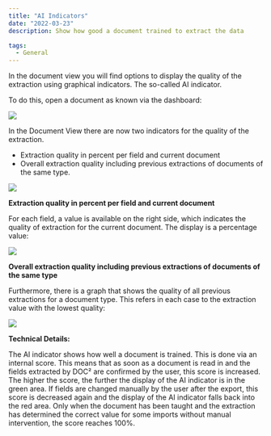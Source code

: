 ```yaml
---
title: "AI Indicators"
date: "2022-03-23"
description: Show how good a document trained to extract the data

tags:
  - General
---
```


In the document view you will find options to display the quality of the extraction using graphical indicators. The so-called AI indicator.

To do this, open a document as known via the dashboard:

![](/_images/doc2/image-50-1024x391.png)

In the Document View there are now two indicators for the quality of the extraction.

- Extraction quality in percent per field and current document
- Overall extraction quality including previous extractions of documents of the same type.

![](/_images/doc2/image-51-1024x474.png)

**Extraction quality in percent per field and current document**

For each field, a value is available on the right side, which indicates the quality of extraction for the current document. The display is a percentage value:

![](/_images/doc2/image-52.png)

**Overall extraction quality including previous extractions of documents of the same type**

Furthermore, there is a graph that shows the quality of all previous extractions for a document type. This refers in each case to the extraction value with the lowest quality:

![](/_images/doc2/image-53.png)

**Technical Details:**

The AI indicator shows how well a document is trained. This is done via an internal score. This means that as soon as a document is read in and the fields extracted by DOC² are confirmed by the user, this score is increased. The higher the score, the further the display of the AI indicator is in the green area. If fields are changed manually by the user after the export, this score is decreased again and the display of the AI indicator falls back into the red area. Only when the document has been taught and the extraction has determined the correct value for some imports without manual intervention, the score reaches 100%.
